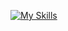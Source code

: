 [![My Skills](https://skillicons.dev/icons?i=js,html,css,c,dotnet,figma,github,heroku,jquery,mysql,rails,ruby,visualstudio,vscode,wordpress)](https://skillicons.dev)

